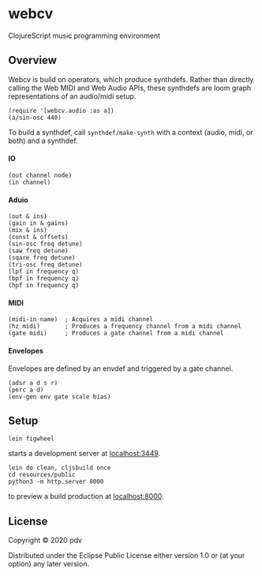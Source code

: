 # webcv

ClojureScript music programming environment

## Overview

Webcv is build on operators, which produce synthdefs. Rather than directly calling the Web MIDI and Web Audio APIs, these synthdefs are loom graph representations of an audio/midi setup.
```
(require '[webcv.audio :as a])
(a/sin-osc 440)
```
To build a synthdef, call `synthdef/make-synth` with a context (audio, midi, or both) and a synthdef.

#### IO

```
(out channel node)
(in channel)
```

#### Aduio

```
(out & ins)
(gain in & gains)
(mix & ins)
(const & offsets)
(sin-osc freq detune)
(saw freq detune)
(sqare freq detune)
(tri-osc freq detune)
(lpf in frequency q)
(bpf in frequency q)
(hpf in frequency q)
```

#### MIDI

```
(midi-in name)  ; Acquires a midi channel
(hz midi)       ; Produces a frequency channel from a midi channel
(gate midi)     ; Produces a gate channel from a midi channel
```

#### Envelopes

Envelopes are defined by an envdef and triggered by a gate channel.
```
(adsr a d s r)
(perc a d)
(env-gen env gate scale bias)
```

## Setup

```
lein figwheel
```
starts a development server at [localhost:3449](http://localhost:3449/).

```
lein do clean, cljsbuild once
cd resources/public
python3 -m http.server 8000
``` 
to preview a build production at [localhost:8000](http://localhost:8000/).


## License

Copyright © 2020 pdv

Distributed under the Eclipse Public License either version 1.0 or (at your option) any later version.
